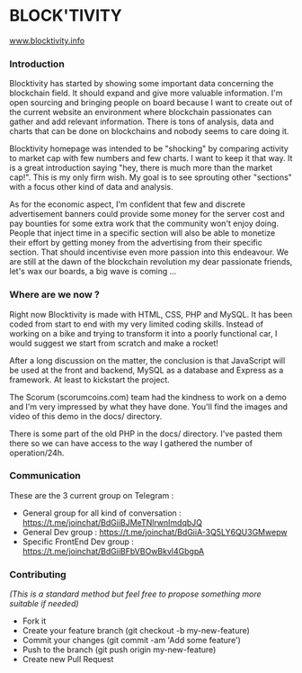 # BLOCK'TIVITY 

www.blocktivity.info

### Introduction

Blocktivity has started by showing some important data concerning the blockchain field. It should expand and give more valuable information. I'm open sourcing and bringing people on board because I want to create out of the current website an environment where blockchain passionates can gather and add relevant information. There is tons of analysis, data and charts that can be done on blockchains and nobody seems to care doing it. 

Blocktivity homepage was intended to be "shocking" by comparing activity to market cap with few numbers and few charts. I want to keep it that way. It is a great introduction saying "hey, there is much more than the market cap!". This is my only firm wish. My goal is to see sprouting other "sections" with a focus other kind of data and analysis. 

As for the economic aspect, I'm confident that few and discrete advertisement banners could provide some money for the server cost and pay bounties for some extra work that the community won't enjoy doing. People that inject time in a specific section will also be able to monetize their effort by getting money from the advertising from their specific section. That should incentivise even more passion into this endeavour.  We are still at the dawn of the blockchain revolution my dear passionate friends, let's wax our boards, a big wave is coming ... 

### Where are we now ?

Right now Blocktivity is made with HTML, CSS, PHP and MySQL. It has been coded from start to end with my very limited coding skills. Instead of working on a bike and trying to transform it into a poorly functional car, I would suggest we start from scratch and make a rocket!

After a long discussion on the matter, the conclusion is that JavaScript will be used at the front and backend, MySQL as a database and Express as a framework. At least to kickstart the project. 
 
The Scorum (scorumcoins.com) team had the kindness to work on a demo and I'm very impressed by what they have done. You'll find the images and video of this demo in the docs/ directory. 

There is some part of the old PHP in the docs/ directory. I've pasted them there so we can have access to the way I gathered the number of  operation/24h.

### Communication 

These are the 3 current group on Telegram :

 - General group for all kind of conversation : https://t.me/joinchat/BdGiiBJMeTNlrwnImdqbJQ
 - General Dev group : https://t.me/joinchat/BdGiiA-3Q5LY6QU3GMwepw
 - Specific FrontEnd Dev group : https://t.me/joinchat/BdGiiBFbVBOwBkvl4GbgpA

### Contributing

*(This is a standard method but feel free to propose something more suitable if needed)*

 - Fork it
 - Create your feature branch (git checkout -b my-new-feature)
 - Commit your changes (git commit -am 'Add some feature')
 - Push to the branch (git push origin my-new-feature)
 - Create new Pull Request
